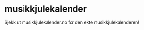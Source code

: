 musikkjulekalender
==================

Sjekk ut musikkjulekalender.no for den ekte musikkjulekalenderen!
